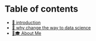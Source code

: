 # Table of contents

* [👋 introduction](README.md)
* [🧐 why  change the way to data science](why-change-the-way-to-data-science.md)
* [👨🎓 About Me](about-me.md)
